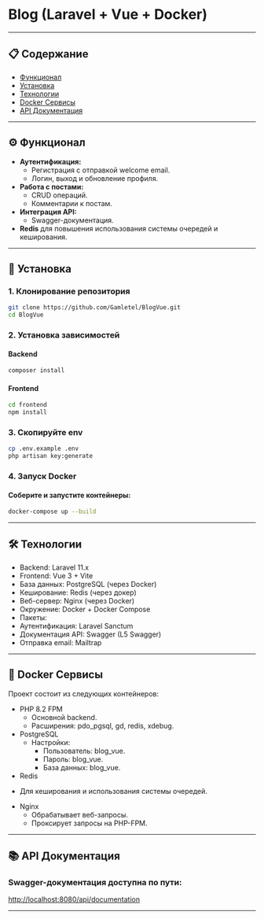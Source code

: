 # Blog (Laravel + Vue + Docker)


---

## 📋 Содержание

- [Функционал](#-a-hrefфункционалфункционалa)
- [Установка](#-a-hrefустановкаустановкаa)
- [Технологии](#-технологии)
- [Docker Сервисы](#-docker-сервисы)
- [API Документация](#-api-документация)
---

## ⚙️ Функционал

- **Аутентификация:**
    - Регистрация с отправкой welcome email.
    - Логин, выход и обновление профиля.
- **Работа с постами:**
    - CRUD операций.
    - Комментарии к постам.
- **Интеграция API:**
    - Swagger-документация.
- **Redis** для повышения использования системы очередей и кеширования.
---

## 🚀 Установка

### 1. Клонирование репозитория

```bash
git clone https://github.com/Gamletel/BlogVue.git
cd BlogVue
```

### 2. Установка зависимостей
#### Backend
```bash
composer install
```

#### Frontend
```bash
cd frontend
npm install
```

### 3. Скопируйте env
```bash
cp .env.example .env
php artisan key:generate
```

### 4. Запуск Docker
#### Соберите и запустите контейнеры:
```bash
docker-compose up --build
```
---

## 🛠️ Технологии

- Backend: Laravel 11.x
- Frontend: Vue 3 + Vite
- База данных: PostgreSQL (через Docker)
- Кеширование: Redis (через докер)
- Веб-сервер: Nginx (через Docker)
- Окружение: Docker + Docker Compose
- Пакеты:
- Аутентификация: Laravel Sanctum
- Документация API: Swagger (L5 Swagger)
- Отправка email: Mailtrap

---

## 🐳 Docker Сервисы

Проект состоит из следующих контейнеров:
* PHP 8.2 FPM
  + Основной backend.
  + Расширения: pdo_pgsql, gd, redis, xdebug.
* PostgreSQL
    + Настройки:
      - Пользователь: blog_vue.
      - Пароль: blog_vue.
      - База данных: blog_vue.
*	Redis
  + Для кеширования и использования системы очередей. 
* Nginx
  + Обрабатывает веб-запросы.
  + Проксирует запросы на PHP-FPM.

---

## 📚 API Документация
### Swagger-документация доступна по пути:

[http://localhost:8080/api/documentation](http://localhost:8080/api/documentation)

---
